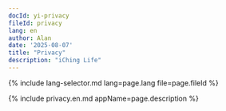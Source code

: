 ```yaml
---
docId: yi-privacy
fileId: privacy
lang: en
author: Alan
date: '2025-08-07'
title: "Privacy"
description: "iChing Life"
---
```

{% include lang-selector.md lang=page.lang file=page.fileId %}

{% include privacy.en.md appName=page.description %}